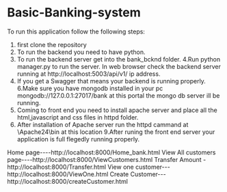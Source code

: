 # Basic-Banking-system

To run this application follow the following steps:

1. first clone the repository 
2. To run the backend you need to have python.
3. To run the backend server get into the bank_bcknd folder.
4.Run python manager.py to run the server. In web browser check the backend server running at http://localhost:5003/api/v1/ ip address.
5. If you get a Swagger that means your backend is running properly.
6.Make sure you have mongodb installed in your pc mongodb://127.0.0.1:27017/bank at this portal the mongo db server ill be running.
7. Coming to front end you need to install apache server and place all the html,javascript and css files in httpd folder.
8. After installation of Apache server  run the httpd cammand at \Apache24\bin at this location
9.After runing the front end server your application is full flegedly running properly.

Home page----http://localhost:8000/Home_bank.html
View All customers page----http://localhost:8000/ViewCustomers.html
Transfer Amount -http://localhost:8000/Transfer.html
View one customer---http://localhost:8000/ViewOne.html
Create Customer---http://localhost:8000/createCustomer.html
